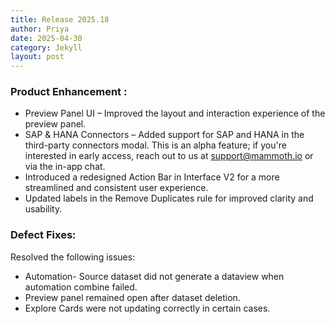 ```yaml
---
title: Release 2025.18
author: Priya
date: 2025-04-30
category: Jekyll
layout: post
---
```

### Product Enhancement :
* Preview Panel UI – Improved the layout and interaction experience of the preview panel.
* SAP & HANA Connectors – Added support for SAP and HANA in the third-party connectors modal. This is an alpha feature; if you're interested in early access, reach out to us at [support@mammoth.io](mailTo:support@mammoth.io) or via the in-app chat.
* Introduced a redesigned Action Bar in Interface V2 for a more streamlined and consistent user experience.
* Updated labels in the Remove Duplicates rule for improved clarity and usability.

### Defect Fixes: 
Resolved the following issues:  
* Automation- Source dataset did not generate a dataview when automation combine failed.  
* Preview panel remained open after dataset deletion.  
* Explore Cards were not updating correctly in certain cases.